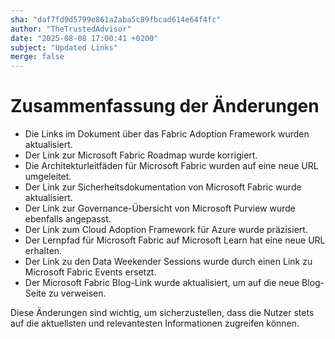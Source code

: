 ```yaml
---
sha: "daf7fd9d5799e861a2aba5c89fbcad614e64f4fc"
author: "TheTrustedAdvisor"
date: "2025-08-08 17:00:41 +0200"
subject: "Updated Links"
merge: false
---
```


# Zusammenfassung der Änderungen

- Die Links im Dokument über das Fabric Adoption Framework wurden aktualisiert.
- Der Link zur Microsoft Fabric Roadmap wurde korrigiert.
- Die Architekturleitfäden für Microsoft Fabric wurden auf eine neue URL umgeleitet.
- Der Link zur Sicherheitsdokumentation von Microsoft Fabric wurde aktualisiert.
- Der Link zur Governance-Übersicht von Microsoft Purview wurde ebenfalls angepasst.
- Der Link zum Cloud Adoption Framework für Azure wurde präzisiert.
- Der Lernpfad für Microsoft Fabric auf Microsoft Learn hat eine neue URL erhalten.
- Der Link zu den Data Weekender Sessions wurde durch einen Link zu Microsoft Fabric Events ersetzt.
- Der Microsoft Fabric Blog-Link wurde aktualisiert, um auf die neue Blog-Seite zu verweisen.

Diese Änderungen sind wichtig, um sicherzustellen, dass die Nutzer stets auf die aktuellsten und relevantesten Informationen zugreifen können.

